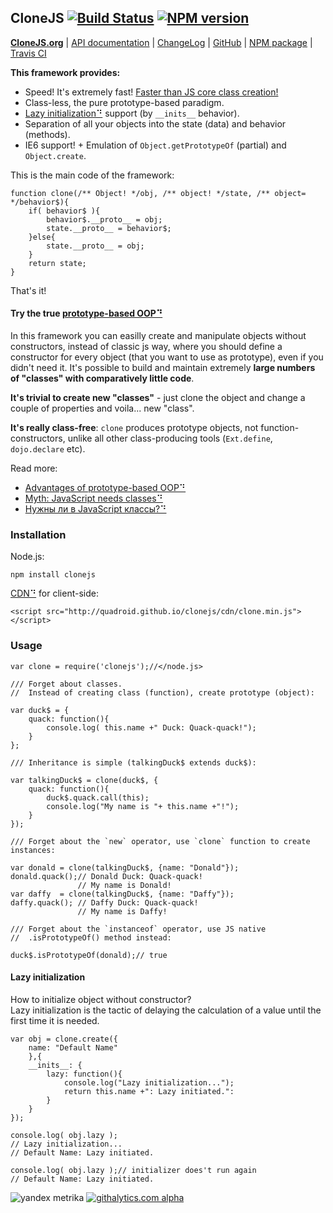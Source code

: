<!-- HIDDEN: -->
## CloneJS [![Build Status](https://travis-ci.org/quadroid/clonejs.png?branch=master "travis-ci.org")](https://travis-ci.org/quadroid/clonejs) [![NPM version](https://badge.fury.io/js/clonejs.png)](http://badge.fury.io/js/clonejs)
[**CloneJS.org**](http://clonejs.org)
|  [API documentation](http://clonejs.org/symbols/clone.html)
|  [ChangeLog](https://github.com/quadroid/clonejs/blob/master/CHANGELOG.md)
|  [GitHub](http://github.com/quadroid/clonejs)
|  [NPM package](http://npmjs.org/package/clonejs)
|  [Travis CI](http://travis-ci.org/quadroid/clonejs)
<!-- /HIDDEN -->
  
**This framework provides:**

* Speed! It's extremely fast! [Faster than JS core class creation!][jsperf]
* Class-less, the pure prototype-based paradigm.
* [Lazy initialization⠙][] support (by `__inits__` behavior).
* Separation of all your objects into the state (data) and behavior (methods).
* IE6 support! + Emulation of `Object.getPrototypeOf` (partial) and `Object.create`.
 

[Lazy initialization⠙]: http://martinfowler.com/bliki/LazyInitialization.html
[jsperf]: http://jsperf.com/object-properties-init/4

This is the main code of the framework:

    function clone(/** Object! */obj, /** object! */state, /** object= */behavior$){
        if( behavior$ ){
            behavior$.__proto__ = obj;
            state.__proto__ = behavior$;
        }else{
            state.__proto__ = obj;
        }
        return state;
    }

That's it!

#### Try the true [prototype-based OOP⠙](http://en.wikipedia.org/wiki/Prototype-based_programming)

In this framework you can easilly create and manipulate objects without constructors, instead of classic js way,
where you should define a constructor for every object (that you want to use as prototype), even if you didn't need it.
It's possible to build and maintain extremely **large numbers of "classes" with comparatively little code**.

**It's trivial to create new "classes"** - just clone the object and change a couple of properties and voila... new "class".

**It's really class-free**: `clone` produces prototype objects, not function-constructors, unlike all other class-producing tools (`Ext.define`, `dojo.declare` etc).

Read more:

- [Advantages of prototype-based OOP⠙](http://programmers.stackexchange.com/questions/110936/what-are-the-advantages-of-prototype-based-oop-over-class-based-oop#answers-header)
- [Myth: JavaScript needs classes⠙](http://www.2ality.com/2011/11/javascript-classes.html)
- [Нужны ли в JavaScript классы?⠙](http://habrahabr.ru/post/175029/)

### Installation

Node.js:

    npm install clonejs

[CDN⠙][] for client-side:

    <script src="http://quadroid.github.io/clonejs/cdn/clone.min.js"></script>

### Usage

    var clone = require('clonejs');//</node.js>
        
    /// Forget about classes.    
    //  Instead of creating class (function), create prototype (object):
    
    var duck$ = {
        quack: function(){
            console.log( this.name +" Duck: Quack-quack!");
        }
    };

    /// Inheritance is simple (talkingDuck$ extends duck$):
    
    var talkingDuck$ = clone(duck$, {
        quack: function(){
            duck$.quack.call(this);
            console.log("My name is "+ this.name +"!");
        }
    });
    
    /// Forget about the `new` operator, use `clone` function to create instances:
    
    var donald = clone(talkingDuck$, {name: "Donald"});
    donald.quack();// Donald Duck: Quack-quack! 
                   // My name is Donald!
    var daffy  = clone(talkingDuck$, {name: "Daffy"});
    daffy.quack(); // Daffy Duck: Quack-quack! 
                   // My name is Daffy!

    /// Forget about the `instanceof` operator, use JS native 
    //  .isPrototypeOf() method instead:
    
    duck$.isPrototypeOf(donald);// true
  

#### Lazy initialization

How to initialize object without constructor?  
Lazy initialization is the tactic of delaying the calculation of a value until the first time it is needed.

    var obj = clone.create({
        name: "Default Name"
        },{
        __inits__: {
            lazy: function(){
                console.log("Lazy initialization...");
                return this.name +": Lazy initiated.":
            }
        }
    });
    
    console.log( obj.lazy );
    // Lazy initialization...
    // Default Name: Lazy initiated.
    
    console.log( obj.lazy );// initializer does't run again
    // Default Name: Lazy initiated.

[Object.create⠙]: https://developer.mozilla.org/en-US/docs/JavaScript/Reference/Global_Objects/Object/create
[Object.defineProperty⠙]: https://developer.mozilla.org/en-US/docs/JavaScript/Reference/Global_Objects/Object/defineProperty
[property descriptors⠙]: http://ejohn.org/blog/ecmascript-5-objects-and-properties/#ig-sh-1

[CDN⠙]: http://code.lancepollard.com/github-as-a-cdn/

<!-- HIDDEN: -->
![yandex metrika](http://mc.yandex.ru/watch/20738752)
[![githalytics.com alpha](https://cruel-carlota.pagodabox.com/3110be9614da5cb337ebd483c187010f "githalytics.com")](http://githalytics.com/quadroid/clonejs)
<!-- /HIDDEN -->
